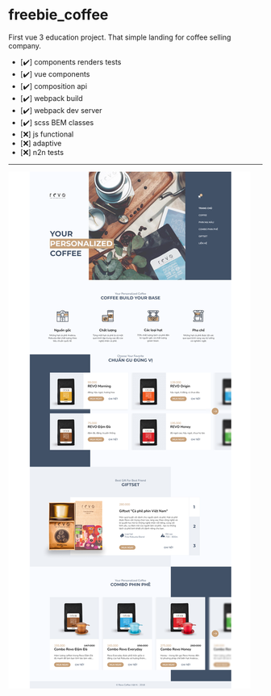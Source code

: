 # freebie_coffee

First vue 3 education project. That simple landing for coffee selling company.

- [:heavy_check_mark:] components renders tests
- [:heavy_check_mark:] vue components
- [:heavy_check_mark:] composition api
- [:heavy_check_mark:] webpack build
- [:heavy_check_mark:] webpack dev server
- [:heavy_check_mark:] scss BEM classes
- [:x:] js functional
- [:x:] adaptive
- [:x:] n2n tests

***

![Landing page preview](/LandingPage.png "Landing page preview")